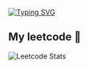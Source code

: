 <a href="https://git.io/typing-svg"><img src="https://readme-typing-svg.demolab.com?font=Fira+Code&weight=900&size=25&duration=4000&pause=2000&color=CCCCFF&background=CCCCFF00&center=true&vCenter=true&width=1000&height=100&separator=%3C&lines=System.out.println(%22Hello+World!%22);" alt="Typing SVG" /></a>

## My leetcode 🐾
![Leetcode Stats](https://leetcard.jacoblin.cool/procrastination_44?ext=heatmap&theme=light,unicorn)
